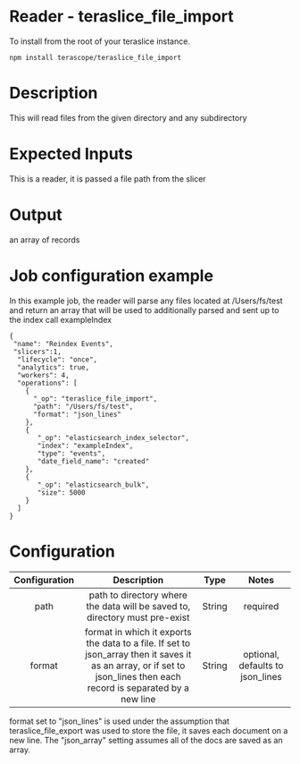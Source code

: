 # Reader - teraslice_file_import

To install from the root of your teraslice instance.

```
npm install terascope/teraslice_file_import
```

# Description

This will read files from the given directory and any subdirectory 

# Expected Inputs

This is a reader, it is passed a file path from the slicer

# Output

an array of records

# Job configuration example
In this example job, the reader will parse any files located at /Users/fs/test and return an array that will be used to additionally parsed and sent up to the index call exampleIndex
```
{
 "name": "Reindex Events",
 "slicers":1,
  "lifecycle": "once",
  "analytics": true,
  "workers": 4,
  "operations": [
    {
      "_op": "teraslice_file_import",
      "path": "/Users/fs/test",
      "format": "json_lines"
    },
    {
       "_op": "elasticsearch_index_selector",
       "index": "exampleIndex",
       "type": "events",
       "date_field_name": "created"
    },
    {
       "_op": "elasticsearch_bulk",
       "size": 5000
    }
  ]
}

```


# Configuration

| Configuration | Description | Type |  Notes
|:---------: | :--------: | :------: | :------:
path | path to directory where the data will be saved to, directory must pre-exist | String | required
format | format in which it exports the data to a file. If set to json_array then it saves it as an array, or if set to json_lines then each record is separated by a new line | String | optional, defaults to json_lines


format set to "json_lines" is used under the assumption that teraslice_file_export was used to store the file, it saves each document on a new line. The "json_array" setting assumes all of the docs are saved as an array.   
